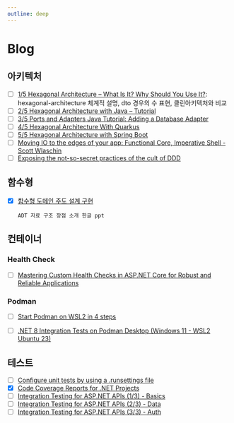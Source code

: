 ```yaml
---
outline: deep
---
```


# Blog

## 아키텍처
- [ ] [1/5 Hexagonal Architecture – What Is It? Why Should You Use It?](https://www.happycoders.eu/software-craftsmanship/hexagonal-architecture/): hexagonal-architecture 체계적 설명, dto 경우의 수 표현, 클린아키텍처와 비교
- [ ] [2/5 Hexagonal Architecture with Java – Tutorial](https://www.happycoders.eu/software-craftsmanship/hexagonal-architecture-java/)
- [ ] [3/5 Ports and Adapters Java Tutorial: Adding a Database Adapter](https://www.happycoders.eu/software-craftsmanship/ports-and-adapters-java-tutorial-db/)
- [ ] [4/5 Hexagonal Architecture With Quarkus](https://www.happycoders.eu/software-craftsmanship/hexagonal-architecture-quarkus/)
- [ ] [5/5 Hexagonal Architecture with Spring Boot](https://www.happycoders.eu/software-craftsmanship/hexagonal-architecture-spring-boot/)
- [ ] [Moving IO to the edges of your app: Functional Core, Imperative Shell - Scott Wlaschin](https://www.youtube.com/watch?v=P1vES9AgfC4)
- [ ] [Exposing the not-so-secret practices of the cult of DDD](https://www.youtube.com/watch?v=ESPnfFT6iD0)

## 함수형
- [x] [함수형 도메인 주도 설계 구현](https://liftio.org/2021/files/jisoo-park-ppt.pdf)
  ```
  ADT 자료 구조 장점 소개 한글 ppt
  ```

## 컨테이너
### Health Check
- [ ] [Mastering Custom Health Checks in ASP.NET Core for Robust and Reliable Applications](https://programmingpulse.vercel.app/blog/mastering-custom-health-checks-in-aspnet-core)

### Podman
- [ ] [Start Podman on WSL2 in 4 steps](https://dev.to/thangchung/start-podman-on-wsl2-in-4-steps-3jn9)
- [ ] [.NET 8 Integration Tests on Podman Desktop (Windows 11 - WSL2 Ubuntu 23)](https://dev.to/thangchung/net-8-integration-tests-on-podman-desktop-windows-11-wsl2-ubuntu-23-4hpo)


## 테스트
- [ ] [Configure unit tests by using a .runsettings file](https://learn.microsoft.com/en-us/visualstudio/test/configure-unit-tests-by-using-a-dot-runsettings-file?view=vs-2022)
- [x] [Code Coverage Reports for .NET Projects](https://knowyourtoolset.com/2024/01/coverage-reports/)
- [ ] [Integration Testing for ASP.NET APIs (1/3) - Basics](https://knowyourtoolset.com/2024/01/integration-testing/)
- [ ] [Integration Testing for ASP.NET APIs (2/3) - Data](https://knowyourtoolset.com/2024/01/integration-testing-data/)
- [ ] [Integration Testing for ASP.NET APIs (3/3) - Auth](https://knowyourtoolset.com/2024/01/integration-testing-auth/)
